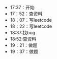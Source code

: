 * 17:37：开始
* 17：52：查资料
* 18：07：写leetcode
* 18：22：写leetcode
* 18:37:找bug
* 18:52:查资料
* 19：21：做题
* 19：37：做题